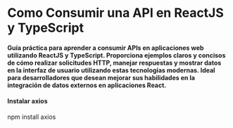 # Como Consumir una API en ReactJS y TypeScript

#### Guía práctica para aprender a consumir APIs en aplicaciones web utilizando ReactJS y TypeScript. Proporciona ejemplos claros y concisos de cómo realizar solicitudes HTTP, manejar respuestas y mostrar datos en la interfaz de usuario utilizando estas tecnologías modernas. Ideal para desarrolladores que desean mejorar sus habilidades en la integración de datos externos en aplicaciones React.

#### Instalar axios

npm install axios
